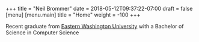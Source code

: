 +++
title = "Neil Brommer"
date = 2018-05-12T09:37:22-07:00
draft = false
[menu]
	[menu.main]
	title = "Home"
	weight = -100
+++

Recent graduate from <a href="https://www.ewu.edu/" target="_blank">Eastern Washington University</a> with a Bachelor of Science in Computer Science
